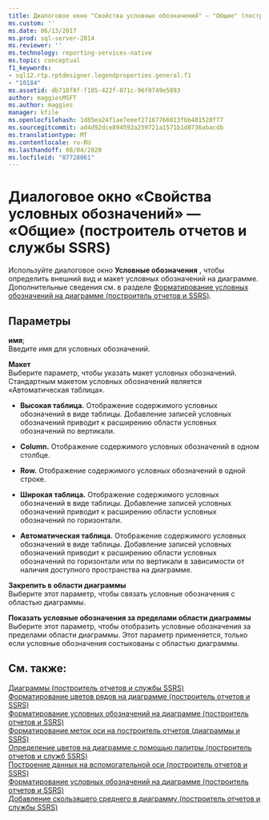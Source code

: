 ```yaml
---
title: Диалоговое окно "Свойства условных обозначений" — "Общие" (построитель отчетов и службы SSRS) | Документация Майкрософт
ms.custom: ''
ms.date: 06/13/2017
ms.prod: sql-server-2014
ms.reviewer: ''
ms.technology: reporting-services-native
ms.topic: conceptual
f1_keywords:
- sql12.rtp.rptdesigner.legendproperties.general.f1
- "10184"
ms.assetid: db718f8f-f185-422f-871c-96f0749e5893
author: maggiesMSFT
ms.author: maggies
manager: kfile
ms.openlocfilehash: 1d85ea24f1ae7eeef27167766013fbb401528f77
ms.sourcegitcommit: ad4d92dce894592a259721a1571b1d8736abacdb
ms.translationtype: MT
ms.contentlocale: ru-RU
ms.lasthandoff: 08/04/2020
ms.locfileid: "87728061"
---
```

# <a name="legend-properties-dialog-box-general-report-builder-and-ssrs"></a>Диалоговое окно «Свойства условных обозначений» — «Общие» (построитель отчетов и службы SSRS)
  Используйте диалоговое окно **Условные обозначения** , чтобы определить внешний вид и макет условных обозначений на диаграмме. Дополнительные сведения см. в разделе [Форматирование условных обозначений на диаграмме &#40;построитель отчетов и SSRS&#41;](report-design/chart-legend-formatting-report-builder.md).  
  
## <a name="options"></a>Параметры  
 **имя**;  
 Введите имя для условных обозначений.  
  
 **Макет**  
 Выберите параметр, чтобы указать макет условных обозначений. Стандартным макетом условных обозначений является «Автоматическая таблица».  
  
-   **Высокая таблица.** Отображение содержимого условных обозначений в виде таблицы. Добавление записей условных обозначений приводит к расширению области условных обозначений по вертикали.  
  
-   **Column.** Отображение содержимого условных обозначений в одном столбце.  
  
-   **Row.** Отображение содержимого условных обозначений в одной строке.  
  
-   **Широкая таблица.** Отображение содержимого условных обозначений в виде таблицы. Добавление записей условных обозначений приводит к расширению области условных обозначений по горизонтали.  
  
-   **Автоматическая таблица.** Отображение содержимого условных обозначений в виде таблицы. Добавление записей условных обозначений приводит к расширению области условных обозначений по горизонтали или по вертикали в зависимости от наличия доступного пространства на диаграмме.  
  
 **Закрепить в области диаграммы**  
 Выберите этот параметр, чтобы связать условные обозначения с областью диаграммы.  
  
 **Показать условные обозначения за пределами области диаграммы**  
 Выберите этот параметр, чтобы отобразить условные обозначения за пределами области диаграммы. Этот параметр применяется, только если условные обозначения состыкованы с областью диаграммы.  
  
## <a name="see-also"></a>См. также:  
 [Диаграммы &#40;построитель отчетов и службы SSRS&#41;](report-design/charts-report-builder-and-ssrs.md)   
 [Форматирование цветов рядов на диаграмме &#40;построитель отчетов и SSRS&#41;](report-design/formatting-series-colors-on-a-chart-report-builder-and-ssrs.md)   
 [Форматирование условных обозначений на диаграмме &#40;построитель отчетов и SSRS&#41;](report-design/chart-legend-formatting-report-builder.md)   
 [Форматирование меток оси на построитель отчетов &#40;диаграммы и SSRS&#41;](report-design/formatting-axis-labels-on-a-chart-report-builder-and-ssrs.md)   
 [Определение цветов на диаграмме с помощью палитры &#40;построитель отчетов и служб SSRS&#41;](report-design/define-colors-on-a-chart-using-a-palette-report-builder-and-ssrs.md)   
 [Построение данных на вспомогательной оси &#40;построитель отчетов и SSRS&#41;](report-design/plot-data-on-a-secondary-axis-report-builder-and-ssrs.md)   
 [Форматирование условных обозначений на диаграмме &#40;построитель отчетов и SSRS&#41;](report-design/chart-legend-formatting-report-builder.md)   
 [Добавление скользящего среднего в диаграмму (построитель отчетов и службы SSRS)](report-design/add-a-moving-average-to-a-chart-report-builder-and-ssrs.md)  
  
  
